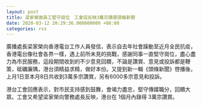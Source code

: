 ```yaml
---
layout: post
title: 梁家榮謝員工堅守崗位　工會促反映3萬宗讚賞頭條新聞
date: 2020-03-12 20:29:36.000000000 +08:00
categories: rss
---
```


廣播處長梁家榮向香港電台工作人員發信，表示自去年社會躁動至近月全民抗疫，香港電台像社會各界一樣，遇上前所未見的挑戰，感謝同事一直堅守崗位，盡心盡力為市民服務，這段期間收到的不少意見回饋，不論是讚賞、意見或投訴都是鞭策，砥礪廉隅，港台須精益求精，做好本份。又提到新一輯《頭條新聞》啓播後，上月1日至本月8日共收到3萬多宗讚賞，另有6000多宗意見和投訴。

港台工會回應表示，對市民支持感到鼓舞，會竭力盡忠，堅守傳媒職分，回饋大眾。工會又希望梁家榮向警務處長反映，港台在 1個月內錄得 3萬宗讚賞。
